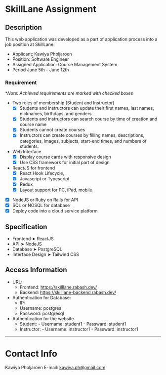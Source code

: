 # SkillLane Assignment

## Description

This web application was developed as a part of application process into a job position at SkillLane.

- Applicant: Kawiya Pholjaroen
- Position: Software Engineer
- Assigned Application: Course Management System
- Period June 5th - June 12th

### Requirement

\*_Note: Achieved requirements are marked with checked boxes_

- Two roles of membership (Student and Instructor)
  - [x] Students and instructors can update their first names, last names, nicknames, birthdays, and genders
  - [x] Students and instructors can search course by time of creation and course name
  - [x] Students cannot create courses
  - [x] Instructors can create courses by filling names, descriptions, categories, images, subjects, start-end times, and numbers of students.
- Web Interface
  - [x] Display course cards with responsive design
  - [x] Use CSS framework for initial part of design
- ReactJS for frontend
  - [x] React Hook Lifecycle,
  - [x] Javascript or Typescript
  - [x] Redux
  - [x] Layout support for PC, iPad, mobile
- [x] NodeJS or Ruby on Rails for API
- [x] SQL or NOSQL for database
- [x] Deploy code into a cloud service platform

## Specification

- Frontend ➤ ReactJS
- API ➤ NodeJS
- Database ➤ PostgreSQL
- Interface Design ➤ Tailwind CSS

## Access Information

- URL:
  - Frontend: https://skilllane.rabash.dev/
  - Backend: https://skilllane-backend.rabash.dev/
- Authentication for Database:
  - IP:
  - Username: postgres
  - Password: postgresql
- Authentication for the website
  - Student: - Username: student1 - Passward: student1
  - Instructor: - Username: instructor1 - Passward: instructor1

---

# Contact Info

Kawiya Pholjaroen
E-mail: kawiya.ph@gmail.com
